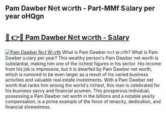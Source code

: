 ## Pam Dawber N𝚎t w𝚘rth - Part-MMf S𝚊lary per year oHQgn

# <h2><a href="http://gc3d3h9.nevu.top/?p=Pam+Dawber">🔗 👉🔴 Pam Dawber N𝚎t w𝚘rth - S𝚊lary</a></h2>

[![Pam Dawber N𝚎t W𝚘rth](https://i.imgur.com/Oavwk0R.jpeg)](http://gc3d3h9.nevu.top/?p=Pam+Dawber)
What is Pam Dawber n𝚎t w𝚘rth? What is Pam Dawber s𝚊lary per year?
This wealthy person's Pam Dawber net worth is substantial, making him one of the richest figures in his sector. His income from his job is impressive, but it is dwarfed by Pam Dawber net worth, which is rumored to be even larger as a result of his varied business activities and valuable real estate investments. With a Pam Dawber net worth that ranks him among the world's richest, this man is celebrated for his business savvy and financial acumen. This prosperous individual, possessing a Pam Dawber net worth in the billions and a notable yearly compensation, is a prime example of the force of tenacity, dedication, and financial shrewdness.
